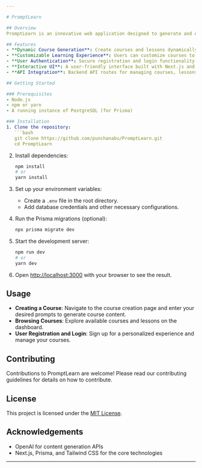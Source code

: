 ```yaml
---

# PromptLearn

## Overview
PromptLearn is an innovative web application designed to generate and organize educational content based on user prompts. It allows users to create customized courses and lessons, offering a personalized learning experience. Built with Next.js, Prisma, and Tailwind CSS, this full-stack application integrates frontend interactivity with backend logic seamlessly.

## Features
- **Dynamic Course Generation**: Create courses and lessons dynamically based on user inputs or prompts.
- **Customizable Learning Experience**: Users can customize courses to fit their learning needs.
- **User Authentication**: Secure registration and login functionality for a personalized experience.
- **Interactive UI**: A user-friendly interface built with Next.js and styled with Tailwind CSS.
- **API Integration**: Backend API routes for managing courses, lessons, and user interactions.

## Getting Started

### Prerequisites
- Node.js
- npm or yarn
- A running instance of PostgreSQL (for Prisma)

### Installation
1. Clone the repository:
   ```bash
   git clone https://github.com/punchanabu/PromptLearn.git
   cd PromptLearn
   ```

2. Install dependencies:
   ```bash
   npm install
   # or
   yarn install
   ```

3. Set up your environment variables:
   - Create a `.env` file in the root directory.
   - Add database credentials and other necessary configurations.

4. Run the Prisma migrations (optional):
   ```bash
   npx prisma migrate dev
   ```

5. Start the development server:
   ```bash
   npm run dev
   # or
   yarn dev
   ```

6. Open [http://localhost:3000](http://localhost:3000) with your browser to see the result.

## Usage
- **Creating a Course**: Navigate to the course creation page and enter your desired prompts to generate course content.
- **Browsing Courses**: Explore available courses and lessons on the dashboard.
- **User Registration and Login**: Sign up for a personalized experience and manage your courses.

## Contributing
Contributions to PromptLearn are welcome! Please read our contributing guidelines for details on how to contribute.

## License
This project is licensed under the [MIT License](LICENSE).

## Acknowledgements
- OpenAI for content generation APIs
- Next.js, Prisma, and Tailwind CSS for the core technologies

---
```

